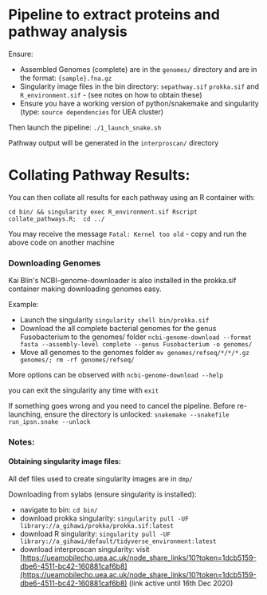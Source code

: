 # Pipeline to extract proteins and pathway analysis


Ensure:
- Assembled Genomes (complete) are in the `genomes/` directory and are in the format: `{sample}.fna.gz`
- Singularity image files in the bin directory: `sepathway.sif` `prokka.sif` and `R_environment.sif` - (see notes on how to obtain these)
- Ensure you have a working version of python/snakemake and singularity (type: `source dependencies` for UEA cluster)

Then launch the pipeline:
`./1_launch_snake.sh`

Pathway output will be generated in the `interproscan/` directory

# Collating Pathway Results:
You can then collate all results for each pathway using an R container with:

`cd bin/ && singularity exec R_environment.sif Rscript collate_pathways.R;  cd ../`

You may receive the message `Fatal: Kernel too old` - copy and run the above code on another machine 


### Downloading Genomes

Kai Blin's NCBI-genome-downloader is also installed in the prokka.sif container making downloading genomes easy.

Example:
- Launch the singularity 
`singularity shell bin/prokka.sif`
- Download the all complete bacterial genomes for the genus Fusobacterium to the genomes/ folder
`ncbi-genome-download --format fasta --assembly-level complete --genus Fusobacterium -o genomes/`
- Move all genomes to the genomes folder
`mv genomes/refseq/*/*/*.gz genomes/; rm -rf genomes/refseq/`

More options can be observed with `ncbi-genome-download --help`

you can exit the singularity any time with `exit`


If something goes wrong and you need to cancel the pipeline. Before re-launching, ensure the directory is unlocked:
`snakemake --snakefile run_ipsn.snake --unlock`


### Notes:

#### Obtaining singularity image files:
All def files used to create singularity images are in `dmp/`

Downloading from sylabs (ensure singularity is installed):
- navigate to bin: `cd bin/`
- download prokka singularity: `singularity pull -UF library://a_gihawi/prokka/prokka.sif:latest`
- download R singularity: `singularity pull -UF library://a_gihawi/default/tidyverse_environment:latest`
- download interproscan singularity: visit [https://ueamobilecho.uea.ac.uk/node_share_links/10?token=1dcb5159-dbe6-4511-bc42-160881caf6b8](https://ueamobilecho.uea.ac.uk/node_share_links/10?token=1dcb5159-dbe6-4511-bc42-160881caf6b8) (link active until 16th Dec 2020)
